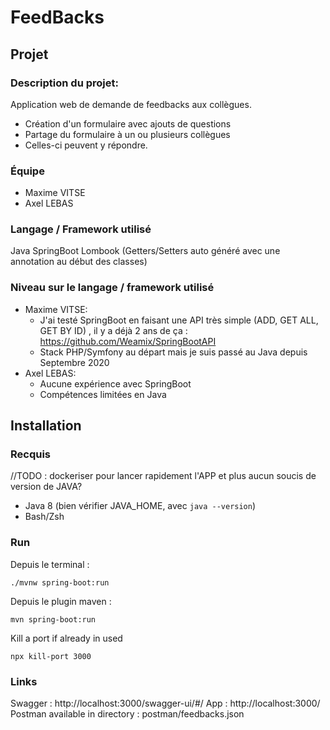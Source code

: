 # FeedBacks

## Projet

### Description du projet:

Application web de demande de feedbacks aux collègues.

- Création d'un formulaire avec ajouts de questions
- Partage du formulaire à un ou plusieurs collègues
- Celles-ci peuvent y répondre.

### Équipe

- Maxime VITSE
- Axel LEBAS

### Langage / Framework utilisé

Java SpringBoot
Lombook (Getters/Setters auto généré avec une annotation au début des classes)

### Niveau sur le langage / framework utilisé

- Maxime VITSE:
    - J'ai testé SpringBoot en faisant une API très simple (ADD, GET ALL, GET BY ID) , il y a déjà 2 ans de ça : https://github.com/Weamix/SpringBootAPI 
    - Stack PHP/Symfony au départ mais je suis passé au Java depuis Septembre 2020
- Axel LEBAS:
    - Aucune expérience avec SpringBoot
    - Compétences limitées en Java

## Installation

### Recquis

//TODO : dockeriser pour lancer rapidement l'APP et plus aucun soucis de version de JAVA?
- Java 8 (bien vérifier JAVA_HOME, avec `java --version`)
- Bash/Zsh

### Run

Depuis le terminal :
```
./mvnw spring-boot:run
```

Depuis le plugin maven :
```
mvn spring-boot:run
```

Kill a port if already in used
```
npx kill-port 3000
```

### Links
Swagger : http://localhost:3000/swagger-ui/#/
App : http://localhost:3000/
Postman available in directory : postman/feedbacks.json